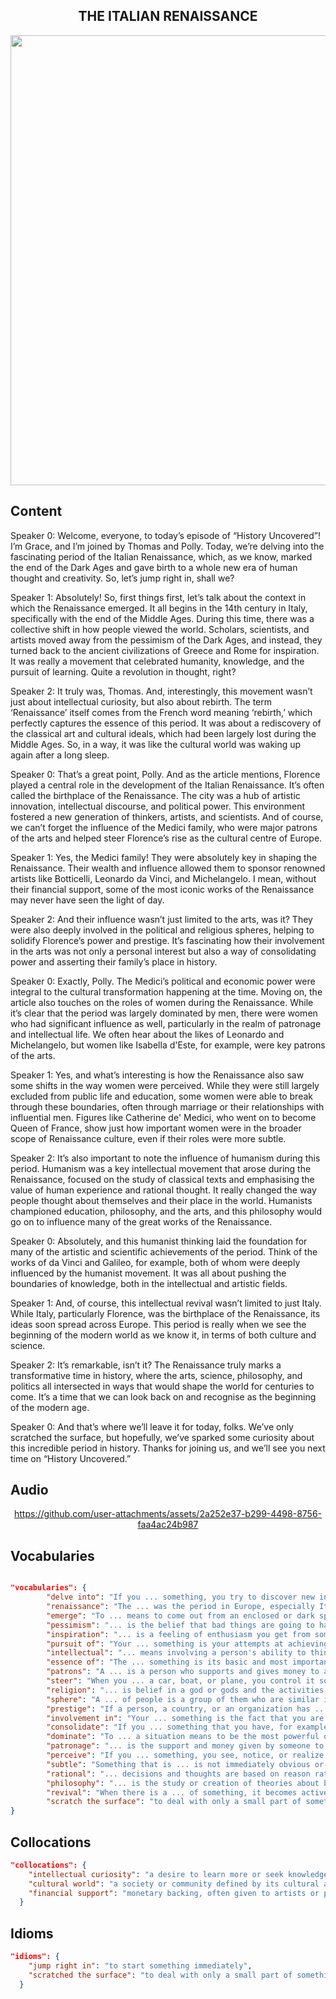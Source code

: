 <h2 align='center'>
THE ITALIAN RENAISSANCE
</h2>

<div align='center'>
<img src='https://hota.com.au/generated/1280w-16-9/edm-web-compatible-1-png.jpg?1712282732' width=720px>
</div>

## Content

Speaker 0: Welcome, everyone, to today’s episode of “History Uncovered”! I’m Grace, and I’m joined by Thomas and Polly. Today, we’re delving into the fascinating period of the Italian Renaissance, which, as we know, marked the end of the Dark Ages and gave birth to a whole new era of human thought and creativity. So, let’s jump right in, shall we?

Speaker 1: Absolutely! So, first things first, let’s talk about the context in which the Renaissance emerged. It all begins in the 14th century in Italy, specifically with the end of the Middle Ages. During this time, there was a collective shift in how people viewed the world. Scholars, scientists, and artists moved away from the pessimism of the Dark Ages, and instead, they turned back to the ancient civilizations of Greece and Rome for inspiration. It was really a movement that celebrated humanity, knowledge, and the pursuit of learning. Quite a revolution in thought, right?

Speaker 2: It truly was, Thomas. And, interestingly, this movement wasn’t just about intellectual curiosity, but also about rebirth. The term ‘Renaissance’ itself comes from the French word meaning ‘rebirth,’ which perfectly captures the essence of this period. It was about a rediscovery of the classical art and cultural ideals, which had been largely lost during the Middle Ages. So, in a way, it was like the cultural world was waking up again after a long sleep.

Speaker 0: That’s a great point, Polly. And as the article mentions, Florence played a central role in the development of the Italian Renaissance. It’s often called the birthplace of the Renaissance. The city was a hub of artistic innovation, intellectual discourse, and political power. This environment fostered a new generation of thinkers, artists, and scientists. And of course, we can’t forget the influence of the Medici family, who were major patrons of the arts and helped steer Florence’s rise as the cultural centre of Europe.

Speaker 1: Yes, the Medici family! They were absolutely key in shaping the Renaissance. Their wealth and influence allowed them to sponsor renowned artists like Botticelli, Leonardo da Vinci, and Michelangelo. I mean, without their financial support, some of the most iconic works of the Renaissance may never have seen the light of day.

Speaker 2: And their influence wasn’t just limited to the arts, was it? They were also deeply involved in the political and religious spheres, helping to solidify Florence’s power and prestige. It’s fascinating how their involvement in the arts was not only a personal interest but also a way of consolidating power and asserting their family’s place in history.

Speaker 0: Exactly, Polly. The Medici’s political and economic power were integral to the cultural transformation happening at the time. Moving on, the article also touches on the roles of women during the Renaissance. While it’s clear that the period was largely dominated by men, there were women who had significant influence as well, particularly in the realm of patronage and intellectual life. We often hear about the likes of Leonardo and Michelangelo, but women like Isabella d'Este, for example, were key patrons of the arts.

Speaker 1: Yes, and what’s interesting is how the Renaissance also saw some shifts in the way women were perceived. While they were still largely excluded from public life and education, some women were able to break through these boundaries, often through marriage or their relationships with influential men. Figures like Catherine de' Medici, who went on to become Queen of France, show just how important women were in the broader scope of Renaissance culture, even if their roles were more subtle.

Speaker 2: It’s also important to note the influence of humanism during this period. Humanism was a key intellectual movement that arose during the Renaissance, focused on the study of classical texts and emphasising the value of human experience and rational thought. It really changed the way people thought about themselves and their place in the world. Humanists championed education, philosophy, and the arts, and this philosophy would go on to influence many of the great works of the Renaissance.

Speaker 0: Absolutely, and this humanist thinking laid the foundation for many of the artistic and scientific achievements of the period. Think of the works of da Vinci and Galileo, for example, both of whom were deeply influenced by the humanist movement. It was all about pushing the boundaries of knowledge, both in the intellectual and artistic fields.

Speaker 1: And, of course, this intellectual revival wasn’t limited to just Italy. While Italy, particularly Florence, was the birthplace of the Renaissance, its ideas soon spread across Europe. This period is really when we see the beginning of the modern world as we know it, in terms of both culture and science.

Speaker 2: It’s remarkable, isn’t it? The Renaissance truly marks a transformative time in history, where the arts, science, philosophy, and politics all intersected in ways that would shape the world for centuries to come. It’s a time that we can look back on and recognise as the beginning of the modern age.

Speaker 0: And that’s where we’ll leave it for today, folks. We’ve only scratched the surface, but hopefully, we’ve sparked some curiosity about this incredible period in history. Thanks for joining us, and we’ll see you next time on “History Uncovered.”

## Audio


<div align='center'>


https://github.com/user-attachments/assets/2a252e37-b299-4498-8756-faa4ac24b987

</div>


## Vocabularies

```json

"vocabularies": {
        "delve into": "If you ... something, you try to discover new information about it.",
        "renaissance": "The ... was the period in Europe, especially Italy, in the 14th, 15th, and 16th centuries, when there was a new interest in art, literature, science, and learning.",
        "emerge": "To ... means to come out from an enclosed or dark space such as a room or a vehicle, or from a position where you could not be seen.",
        "pessimism": "... is the belief that bad things are going to happen.",
        "inspiration": "... is a feeling of enthusiasm you get from someone or something, which gives you new and creative ideas.",
        "pursuit of": "Your ... something is your attempts at achieving it. If you do something in ... a particular result, you do it in order to achieve that result.",
        "intellectual": "... means involving a person's ability to think and to understand ideas and information.",
        "essence of": "The ... something is its basic and most important characteristic which gives it its individual identity.",
        "patrons": "A ... is a person who supports and gives money to artists, writers, or musicians.",
        "steer": "When you ... a car, boat, or plane, you control it so that it goes in the direction that you want.",
        "religion": "... is belief in a god or gods and the activities that are connected with this belief, such as praying or worshipping in a building such as a church or temple.",
        "sphere": "A ... of people is a group of them who are similar in social status or who have the same interests.",
        "prestige": "If a person, a country, or an organization has ..., they are admired and respected because of the position they hold or the things they have achieved.",
        "involvement in": "Your ... something is the fact that you are taking part in it.",
        "consolidate": "If you ... something that you have, for example power or success, you strengthen it so that it becomes more effective or secure.",
        "dominate": "To ... a situation means to be the most powerful or important person or thing in it.",
        "patronage": "... is the support and money given by someone to a person or a group such as a charity.",
        "perceive": "If you ... something, you see, notice, or realize it, especially when it is not obvious.",
        "subtle": "Something that is ... is not immediately obvious or noticeable.",
        "rational": "... decisions and thoughts are based on reason rather than on emotion.",
        "philosophy": "... is the study or creation of theories about basic things such as the nature of existence, knowledge, and thought, or about how people should live.",
        "revival": "When there is a ... of something, it becomes active or popular again.",
        "scratch the surface": "to deal with only a small part of something, without going into detail"
}
```

## Collocations

```json
"collocations": {
    "intellectual curiosity": "a desire to learn more or seek knowledge",
    "cultural world": "a society or community defined by its cultural activities or achievements",
    "financial support": "monetary backing, often given to artists or projects"
  }
```

## Idioms

```json
"idioms": {
    "jump right in": "to start something immediately",
    "scratched the surface": "to deal with only a small part of something, without going into detail"
  }
```
